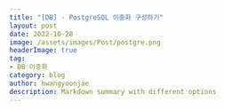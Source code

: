 ```yaml
---
title: "[DB] - PostgreSQL 이중화 구성하기"
layout: post
date: 2022-10-28
image: /assets/images/Post/postgre.png
headerImage: true
tag:
- DB 이중화
category: blog
author: hwangyoonjae
description: Markdown summary with different options
---
```


